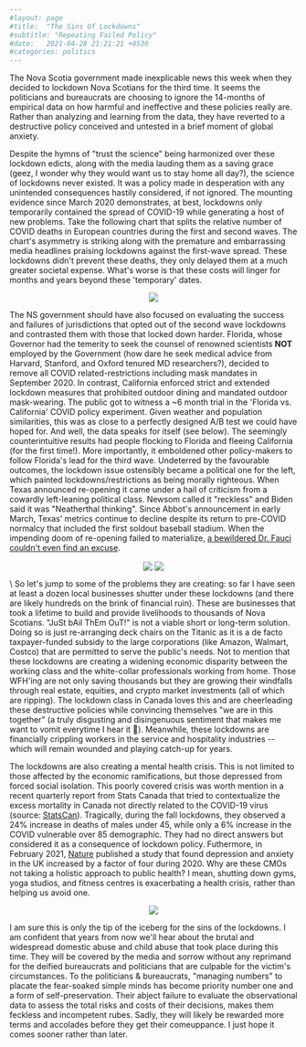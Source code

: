 ```yaml
---
#layout: page
#title:  "The Sins Of Lockdowns"
#subtitle: "Repeating Failed Policy"
#date:   2021-04-28 21:21:21 +0530
#categories: politics
---
```


The Nova Scotia government made inexplicable news this week when they decided to lockdown Nova Scotians for the third time. It seems the politicians and bureaucrats are choosing to ignore the 14-months of empirical data on how harmful and ineffective and these policies really are. Rather than analyzing and learning from the data, they have reverted to a destructive policy conceived and untested in a brief moment of global anxiety. 

Despite the hymns of "trust the science" being harmonized over these lockdown edicts, along with the media lauding them as a saving grace (geez, I wonder why they would want us to stay home all day?), the science of lockdowns never existed. It was a policy made in desperation with any unintended consequences hastily considered, if not ignored. The mounting evidence since March 2020 demonstrates, at best, lockdowns only temporarily contained the spread of COVID-19 while generating a host of new problems. Take the following chart that splits the relative number of COVID deaths in European countries during the first and second waves. The chart's asymmetry is striking along with the premature and embarrassing media headlines praising lockdowns against the first-wave spread. These lockdowns didn't prevent these deaths, they only delayed them at a much greater societal expense. What's worse is that these costs will linger for months and years beyond these 'temporary' dates.
  

<p align="center">
  <img align="center" src="https://jfm-data.github.io/assets/img/second_wave.png">
</p>  
  


The NS government should have also focused on evaluating the success and failures of jurisdictions that opted out of the second wave lockdowns and contrasted them with those that locked down harder. Florida, whose Governor had the temerity to seek the counsel of renowned scientists __NOT__ employed by the Government (how dare he seek medical advice from Harvard, Stanford, and Oxford tenured MD researchers?), decided to remove all COVID related-restrictions including mask mandates in September 2020. In contrast, California enforced strict and extended lockdown measures that prohibited outdoor dining and mandated outdoor mask-wearing. The public got to witness a ~6 month trial in the 'Florida vs. California' COVID policy experiment. Given weather and population similarities, this was as close to a perfectly designed A/B test we could have hoped for. And well, the data speaks for itself (see below). The seemingly counterintuitive results had people flocking to Florida and fleeing California (for the first time!). More importantly, it emboldened other policy-makers to follow Florida's lead for the third wave. Undeterred by the favourable outcomes, the lockdown issue ostensibly became a political one for the left, which painted lockdowns/restrictions as being morally righteous. When Texas announced re-opening it came under a hail of criticism from a cowardly left-leaning political class. Newsom called it "reckless" and Biden said it was "Neatherthal thinking". Since Abbot's announcement in early March, Texas' metrics continue to decline despite its return to pre-COVID normalcy that included the first soldout baseball stadium. When the impending doom of re-opening failed to materialize, [a bewildered Dr. Fauci couldn't even find an excuse](https://nypost.com/2021/04/10/fauci-not-sure-why-texas-doesnt-have-covid-uptick-after-nixing-masks/). 
  

<p align="center">
  <img align="center" src="https://jfm-data.github.io/assets/img/fla_cali_covid.jpg">
  <img align="center" src="https://jfm-data.github.io/assets/img/US_states_covid.jpg">
</p>    
\
So let's jump to some of the problems they are creating: so far I have seen at least a dozen local businesses shutter under these lockdowns (and there are likely hundreds on the brink of financial ruin). These are businesses that took a lifetime to build and provide livelihoods to thousands of Nova Scotians. "JuSt bAil ThEm OuT!" is not a viable short or long-term solution. Doing so is just re-arranging deck chairs on the Titanic as it is a de facto taxpayer-funded subsidy to the large corporations (like Amazon, Walmart, Costco) that are permitted to serve the public's needs. Not to mention that these lockdowns are creating a widening economic disparity between the working class and the white-collar professionals working from home. Those WFH'ing are not only saving thousands but they are growing their windfalls through real estate, equities, and crypto market investments (all of which are ripping). The lockdown class in Canada loves this and are cheerleading these destructive policies while convincing themselves "we are in this together" (a truly disgusting and disingenuous sentiment that makes me want to vomit everytime I hear it 🤮). Meanwhile, these lockdowns are financially crippling workers in the service and hospitality industries -- which will remain wounded and playing catch-up for years.  

The lockdowns are also creating a mental health crisis. This is not limited to those affected by the economic ramifications, but those depressed from forced social isolation. This poorly covered crisis was worth mention in a recent quarterly report from Stats Canada that tried to contextualize the excess mortality in Canada not directly related to the COVID-19 virus (source: [StatsCan](https://www150.statcan.gc.ca/n1/en/daily-quotidien/210310/dq210310c-eng.pdf?st=fHDKnpD3)). Tragically, during the fall lockdowns, they observed a 24% increase in deaths of males under 45, while only a 6% increase in the COVID vulnerable over 85 demographic. They had no direct answers but considered it as a consequence of lockdown policy. Futhermore, in February 2021, [Nature](https://www.nature.com/articles/d41586-021-00175-z) published a study that found depression and anxiety in the UK increased by a factor of four during 2020. Why are these CMOs not taking a holistic approach to public health? I mean, shutting down gyms, yoga studios, and fitness centres is exacerbating a health crisis, rather than helping us avoid one. 
  
<p align="center">
  <img align="center" src="https://jfm-data.github.io/assets/img/mental_health.png">
</p>  
  
I am sure this is only the tip of the iceberg for the sins of the lockdowns. I am confident that years from now we'll hear about the brutal and widespread domestic abuse and child abuse that took place during this time. They will be covered by the media and sorrow without any reprimand for the deified bureaucrats and politicians that are culpable for the victim's circumstances. To the politicians & bureaucrats, "managing numbers" to placate the fear-soaked simple minds has become priority number one and a form of self-preservation. Their abject failure to evaluate the observational data to assess the total risks and costs of their decisions, makes them feckless and incompetent rubes. Sadly, they will likely be rewarded more terms and accolades before they get their comeuppance. I just hope it comes sooner rather than later.



